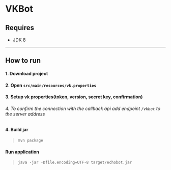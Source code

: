 # VKBot
## Requires
* JDK 8
-------------
## How to run
#### 1. Download project
#### 2. Open `src/main/resources/vk.properties`
#### 3. Setup vk properties(token, version, secret key, confirmation)
###### 4. To confirm the connection with the callback api add endpoint `/vkbot` to the server address
#### 4. Build jar
> `mvn package`
#### Run application
> `java -jar -Dfile.encoding=UTF-8 target/echobot.jar`
